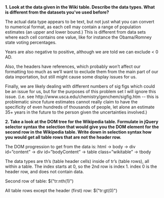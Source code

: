 <p>
<b> 
1.	Look at the data given in the Wiki table. Describe the data types. What is different from the datasets you've used before? 
</b>
</p>

<p>
The actual data type appears to be text, but not just what you can convert to numerical format, as each cell may contain a range of population estimates (an upper and lower bound.) This is different from data sets where each cell contains one value, like for instance the Obama/Romney state voting percentages.
</p>
<p>
Years are also negative to positive, although we are told we can exclude < 0 AD.
</p>
<p>
Also, the headers have references, which probably won’t affect our formatting too much as we’ll want to exclude them from the main part of our data importation, but still might cause some display issues for us.
</p>
<p>
Finally, we are likely dealing with different numbers of sig figs which could be an issue for us, but for the purposes of this problem set I will ignore this issue. (i.e. see http://www.usca.edu/chemistry/genchem/sigfig.htm -- this is problematic since future estimates cannot really claim to have the specificity of even hundreds of thousands of people, let alone an estimate 35+ years in the future to the person given the uncertainties involved.)
</p>

<p>
<b> 
2.	Take a look at the DOM tree for the Wikipedia table. Formulate in jQuery selector syntax the selection that would give you the DOM element for the second row in the Wikipedia table. Write down in selection syntax how you would get all table rows that are not the header row.
</b>
</p>

<p>
The DOM progression to get from the data is: html -> body -> div id=”content” ->  div id=”bodyContent” -> table class=”wikitable” -> tbody
</p>
<p>
The data types are th’s (table header cells) inside of tr’s (table rows), all within a table. The index starts at 0, so the 2nd row is index 1. index 0 is the header row, and does not contain data.
</p>
<p>
Second row of table: $("tr:nth(1)")
</p>
<p>
All table rows except the header (first) row: $("tr:gt(0)")
</p>

